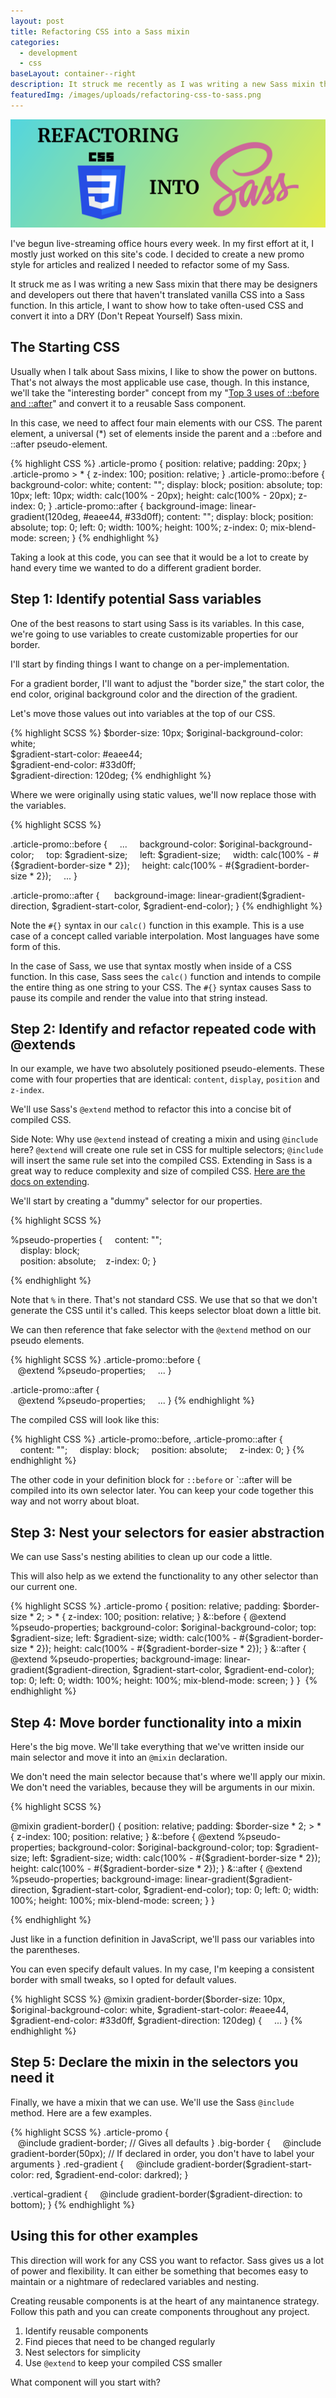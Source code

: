 ```yaml
---
layout: post
title: Refactoring CSS into a Sass mixin
categories:
  - development
  - css
baseLayout: container--right
description: It struck me recently as I was writing a new Sass mixin that there may be designers and developers out there that haven't translated vanilla CSS into a Sass function. In this article, I want to show how to take often-used CSS and convert it into a DRY (Don't Repeat Yourself) Sass mixin.
featuredImg: /images/uploads/refactoring-css-to-sass.png
---
```


![Graphic refactoring CSS to Sass](/images/uploads/refactoring-css-to-sass-post.png)

I've begun live-streaming office hours every week. In my first effort at it, I mostly just worked on this site's code. I decided to create a new promo style for articles and realized I needed to refactor some of my Sass. 

It struck me as I was writing a new Sass mixin that there may be designers and developers out there that haven't translated vanilla CSS into a Sass function. In this article, I want to show how to take often-used CSS and convert it into a DRY (Don't Repeat Yourself) Sass mixin.

## The Starting CSS

Usually when I talk about Sass mixins, I like to show the power on buttons. That's not always the most applicable use case, though. In this instance, we'll take the "interesting border" concept from my "[Top 3 uses of ::before and ::after](https://bryanlrobinson.com/blog/2018/08/07/top-3-uses-of-after-and-before-css-pseudo-elements/)" and convert it to a reusable Sass component.

In this case, we need to affect four main elements with our CSS. The parent element, a universal (*) set of elements inside the parent and a ::before and ::after pseudo-element.

{% highlight CSS %}
.article-promo {
    position: relative;
    padding: 20px;
}
.article-promo > * {
    z-index: 100;
    position: relative;
}
.article-promo::before {
    background-color: white;
    content: "";
    display: block;
    position: absolute;
    top: 10px;
    left: 10px;
    width: calc(100% - 20px);
    height: calc(100% - 20px);
    z-index: 0;
}
.article-promo::after {
    background-image: linear-gradient(120deg, #eaee44, #33d0ff);
    content: "";
    display: block;
    position: absolute;
    top: 0;
    left: 0;
    width: 100%;
    height: 100%;
    z-index: 0;
    mix-blend-mode: screen;
}
{% endhighlight %}

Taking a look at this code, you can see that it would be a lot to create by hand every time we wanted to do a different gradient border.

## Step 1: Identify potential Sass variables

One of the best reasons to start using Sass is its variables. In this case, we're going to use variables to create customizable properties for our border.

I'll start by finding things I want to change on a per-implementation.

For a gradient border, I'll want to adjust the "border size," the start color, the end color, original background color and the direction of the gradient.

Let's move those values out into variables at the top of our CSS.

{% highlight SCSS %}
$border-size: 10px;
$original-background-color: white;  
$gradient-start-color: #eaee44;  
$gradient-end-color: #33d0ff;  
$gradient-direction: 120deg;
{% endhighlight %}

Where we were originally using static values, we'll now replace those with the variables.

{% highlight SCSS %}

.article-promo::before {
    ...
    background-color: $original-background-color;
    top: $gradient-size;
    left: $gradient-size;
    width: calc(100% - #{$gradient-border-size * 2});
    height: calc(100% - #{$gradient-border-size * 2});
    ...
}

.article-promo::after {
     background-image: linear-gradient($gradient-direction, $gradient-start-color, $gradient-end-color);
}
{% endhighlight %}

Note the `#{}` syntax in our `calc()` function in this example. This is a use case of a concept called variable interpolation. Most languages have some form of this.

In the case of Sass, we use that syntax mostly when inside of a CSS function. In this case, Sass sees the `calc()` function and intends to compile the entire thing as one string to your CSS. The `#{}` syntax causes Sass to pause its compile and render the value into that string instead.

## Step 2: Identify and refactor repeated code with @extends

In our example, we have two absolutely positioned pseudo-elements. These come with four properties that are identical: `content`, `display`, `position` and `z-index`.

We'll use Sass's `@extend` method to refactor this into a concise bit of compiled CSS.

Side Note: Why use `@extend` instead of creating a mixin and using `@include` here? `@extend` will create one rule set in CSS for multiple selectors; `@include` will insert the same rule set into the compiled CSS. Extending in Sass is a great way to reduce complexity and size of compiled CSS. [Here are the docs on extending](https://sass-lang.com/guide#topic-7).

We'll start by creating a "dummy" selector for our properties.

{% highlight SCSS %}

%pseudo-properties {
    content: "";  
    display: block;  
    position: absolute;
    z-index: 0;
}

{% endhighlight %}

Note that `%` in there. That's not standard CSS. We use that so that we don't generate the CSS until it's called. This keeps selector bloat down a little bit.

We can then reference that fake selector with the `@extend` method on our pseudo elements.

{% highlight SCSS %}
.article-promo::before {  
   @extend %pseudo-properties;
    ...
}

.article-promo::after {  
   @extend %pseudo-properties;
    ...
}
{% endhighlight %}

The compiled CSS will look like this: 

{% highlight CSS %}
.article-promo::before, .article-promo::after {
    content: "";
    display: block;
    position: absolute;
    z-index: 0;
}
{% endhighlight %}

The other code in your definition block for `::before` or `::after will be compiled into its own selector later. You can keep your code together this way and not worry about bloat.

## Step 3: Nest your selectors for easier abstraction

We can use Sass's nesting abilities to clean up our code a little. 

This will also help as we extend the functionality to any other selector than our current one.

{% highlight SCSS %}
.article-promo {
    position: relative;
    padding: $border-size * 2;
    > * {
        z-index: 100;
        position: relative;
    }
    &::before {
        @extend %pseudo-properties;
        background-color: $original-background-color;
        top: $gradient-size;
        left: $gradient-size;
        width: calc(100% - #{$gradient-border-size * 2});
        height: calc(100% - #{$gradient-border-size * 2});
    }
    &::after {
        @extend %pseudo-properties;
        background-image: linear-gradient($gradient-direction, $gradient-start-color, $gradient-end-color);
        top: 0;
        left: 0;
        width: 100%;
        height: 100%;
        mix-blend-mode: screen;
    }
} 
{% endhighlight %}

## Step 4: Move border functionality into a mixin

Here's the big move. We'll take everything that we've written inside our main selector and move it into an `@mixin` declaration.

We don't need the main selector because that's where we'll apply our mixin. We don't need the variables, because they will be arguments in our mixin.

{% highlight SCSS %}

@mixin gradient-border() {
    position: relative;
    padding: $border-size * 2;
    > * {
        z-index: 100;
        position: relative;
    }
    &::before {
        @extend %pseudo-properties;
        background-color: $original-background-color;
        top: $gradient-size;
        left: $gradient-size;
        width: calc(100% - #{$gradient-border-size * 2});
        height: calc(100% - #{$gradient-border-size * 2});
    }
    &::after {
        @extend %pseudo-properties;
        background-image: linear-gradient($gradient-direction, $gradient-start-color, $gradient-end-color);
        top: 0;
        left: 0;
        width: 100%;
        height: 100%;
        mix-blend-mode: screen;
    }
}

{% endhighlight %}

Just like in a function definition in JavaScript, we'll pass our variables into the parentheses.

You can even specify default values. In my case, I'm keeping a consistent border with small tweaks, so I opted for default values.

{% highlight SCSS %}
@mixin gradient-border($border-size: 10px, $original-background-color: white, $gradient-start-color: #eaee44, $gradient-end-color: #33d0ff, $gradient-direction: 120deg) {
    ...
}
{% endhighlight %}

## Step 5: Declare the mixin in the selectors you need it

Finally, we have a mixin that we can use. We'll use the Sass `@include` method. Here are a few examples.

{% highlight SCSS %}
.article-promo {  
   @include gradient-border; // Gives all defaults
}
.big-border {
    @include gradient-border(50px); // If declared in order, you don't have to label your arguments
}
.red-gradient {
    @include gradient-border($gradient-start-color: red, $gradient-end-color: darkred);
}

.vertical-gradient {
    @include gradient-border($gradient-direction: to bottom);
}
{% endhighlight %}

## Using this for other examples

This direction will work for any CSS you want to refactor. Sass gives us a lot of power and flexibility. It can either be something that becomes easy to maintain or a nightmare of redeclared variables and nesting. 

Creating reusable components is at the heart of any maintanence strategy. Follow this path and you can create components throughout any project.

1.  Identify reusable components
2.  Find pieces that need to be changed regularly
3.  Nest selectors for simplicity
4.  Use `@extend` to keep your compiled CSS smaller

What component will you start with?